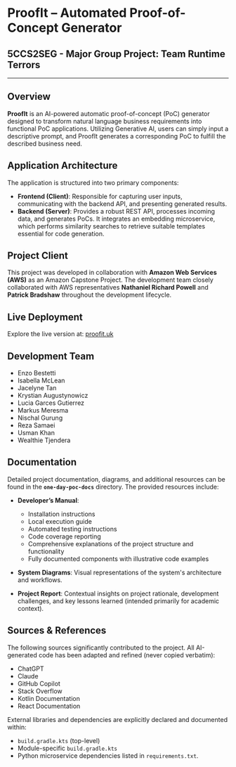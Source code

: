 # ProofIt – Automated Proof-of-Concept Generator

## 5CCS2SEG - Major Group Project: Team Runtime Terrors

---

## Overview

**ProofIt** is an AI-powered automatic proof-of-concept (PoC) generator designed to transform natural language business requirements into functional PoC applications. Utilizing Generative AI, users can simply input a descriptive prompt, and ProofIt generates a corresponding PoC to fulfill the described business need.

## Application Architecture

The application is structured into two primary components:

- **Frontend (Client)**: Responsible for capturing user inputs, communicating with the backend API, and presenting generated results.
- **Backend (Server)**: Provides a robust REST API, processes incoming data, and generates PoCs. It integrates an embedding microservice, which performs similarity searches to retrieve suitable templates essential for code generation.

## Project Client

This project was developed in collaboration with **Amazon Web Services (AWS)** as an Amazon Capstone Project. The development team closely collaborated with AWS representatives **Nathaniel Richard Powell** and **Patrick Bradshaw** throughout the development lifecycle.

## Live Deployment

Explore the live version at: [proofit.uk](https://proofit.uk)

## Development Team

- Enzo Bestetti
- Isabella McLean
- Jacelyne Tan
- Krystian Augustynowicz
- Lucia Garces Gutierrez
- Markus Meresma
- Nischal Gurung
- Reza Samaei
- Usman Khan
- Wealthie Tjendera

## Documentation

Detailed project documentation, diagrams, and additional resources can be found in the **`one-day-poc-docs`** directory. The provided resources include:

- **Developer’s Manual**:
  - Installation instructions
  - Local execution guide
  - Automated testing instructions
  - Code coverage reporting
  - Comprehensive explanations of the project structure and functionality
  - Fully documented components with illustrative code examples

- **System Diagrams**: Visual representations of the system's architecture and workflows.

- **Project Report**: Contextual insights on project rationale, development challenges, and key lessons learned (intended primarily for academic context).

## Sources & References

The following sources significantly contributed to the project. All AI-generated code has been adapted and refined (never copied verbatim):

- ChatGPT
- Claude
- GitHub Copilot
- Stack Overflow
- Kotlin Documentation
- React Documentation

External libraries and dependencies are explicitly declared and documented within:
- `build.gradle.kts` (top-level)
- Module-specific `build.gradle.kts`
- Python microservice dependencies listed in `requirements.txt`.

